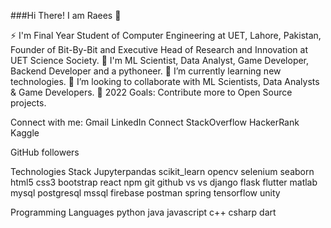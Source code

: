 ###Hi There! I am Raees 👋
                                                 



⚡ I'm Final Year Student of Computer Engineering at UET, Lahore, Pakistan, Founder of Bit-By-Bit and Executive Head of Research and Innovation at UET Science Society.
🧩 I'm ML Scientist, Data Analyst, Game Developer, Backend Developer and a pythoneer.
🌱 I’m currently learning new technologies.
👯 I’m looking to collaborate with ML Scientists, Data Analysts & Game Developers.
🥅 2022 Goals: Contribute more to Open Source projects.

Connect with me:
Gmail LinkedIn Connect StackOverflow HackerRank Kaggle

GitHub followers 

Technologies Stack
Jupyterpandas scikit_learn opencv selenium seaborn html5 css3 bootstrap react npm git github vs vs django flask flutter matlab mysql postgresql mssql firebase postman spring tensorflow unity

Programming Languages
python java javascript c++ csharp dart 
